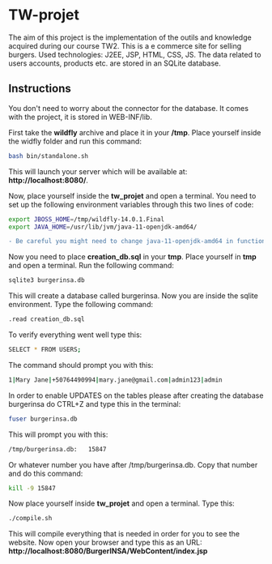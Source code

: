 # TW-projet
 
 
The aim of this project is the implementation of the outils and knowledge acquired during our course TW2. This is a e commerce site for selling burgers. Used technologies: J2EE, JSP, HTML, CSS, JS. The data related to users accounts, products etc. are stored in an SQLite database.

## Instructions

You don't need to worry about the connector for the database. It comes with the project, it is stored in WEB-INF/lib.

First take the **wildfly** archive and place it in your **/tmp**. Place yourself inside the widfly folder and run this command:

```sh
bash bin/standalone.sh
```
This will launch your server which will be available at: **http://localhost:8080/**.

Now, place yourself inside the **tw_projet** and open a terminal. You need to set up the following environment variables through this two lines of code: 


```sh
export JBOSS_HOME=/tmp/wildfly-14.0.1.Final
export JAVA_HOME=/usr/lib/jvm/java-11-openjdk-amd64/ 
```
```diff
- Be careful you might need to change java-11-openjdk-amd64 in function to your version of java.
```

Now you need to place **creation_db.sql** in your **tmp**. Place yourself in **tmp** and open a terminal. Run the following command:

```sh
sqlite3 burgerinsa.db
```
This will create a database called burgerinsa. Now you are inside the sqlite environment. Type the following command:
```sh
.read creation_db.sql
```

To verify everything went well type this:

```sh
SELECT * FROM USERS;
```

The command should prompt you with this:


```sh
1|Mary Jane|+50764490994|mary.jane@gmail.com|admin123|admin

```
In order to enable UPDATES on the tables please after creating the database burgerinsa do CTRL+Z and type this in the terminal:
```sh
fuser burgerinsa.db
```

This will prompt you with this:
```sh
/tmp/burgerinsa.db:   15847

```

Or whatever number you have after /tmp/burgerinsa.db. Copy that number and do this command:
```sh
kill -9 15847

```



Now place yourself inside **tw_projet** and open a terminal. Type this:

```sh
./compile.sh

```
This will compile everything that is needed in order for you to see the website.
Now open your browser and type this as an URL: **http://localhost:8080/BurgerINSA/WebContent/index.jsp**
